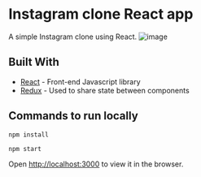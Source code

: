 # Instagram clone React app

A simple Instagram clone using React.
![image](https://user-images.githubusercontent.com/10707843/203494461-cc5982d0-c6a3-460e-9ece-11dfe97c01c8.png)


## Built With

* [React](https://reactjs.org/) - Front-end Javascript library
* [Redux](https://redux.js.org/) - Used to share state between components

## Commands to run locally

`npm install`

`npm start`

Open [http://localhost:3000](http://localhost:3000) to view it in the browser.

